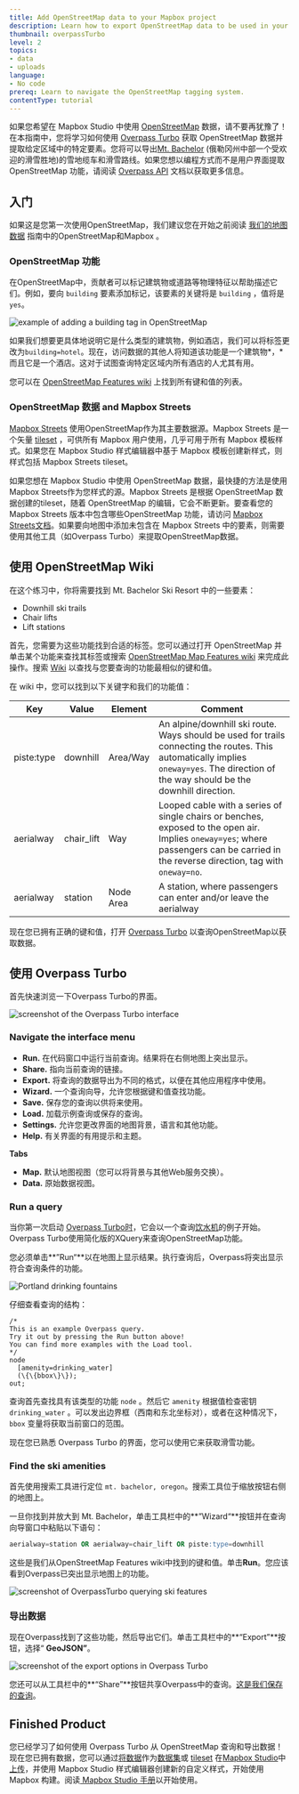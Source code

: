 ```yaml
---
title: Add OpenStreetMap data to your Mapbox project
description: Learn how to export OpenStreetMap data to be used in your Mapbox project.
thumbnail: overpassTurbo
level: 2
topics:
- data
- uploads
language:
- No code
prereq: Learn to navigate the OpenStreetMap tagging system.
contentType: tutorial
---
```


如果您希望在 Mapbox Studio 中使用 [OpenStreetMap](https://www.osm.org/) 数据，请不要再犹豫了！在本指南中，您将学习如何使用 [Overpass Turbo](https://overpass-turbo.eu/) 获取 OpenStreetMap 数据并提取给定区域中的特定要素。您将可以导出[Mt. Bachelor](https://en.wikipedia.org/wiki/Mount_Bachelor) (俄勒冈州中部一个受欢迎的滑雪胜地)的雪地缆车和滑雪路线。如果您想以编程方式而不是用户界面提取 OpenStreetMap 功能，请阅读 [Overpass API](https://wiki.openstreetmap.org/wiki/Overpass_API) 文档以获取更多信息。

## 入门

如果这是您第一次使用OpenStreetMap，我们建议您在开始之前阅读 [我们的地图数据](https://docs.mapbox.com/help/how-mapbox-works/mapbox-data/) 指南中的OpenStreetMap和Mapbox 。

### OpenStreetMap 功能

在OpenStreetMap中，贡献者可以标记建筑物或道路等物理特征以帮助描述它们。例如，要向 `building` 要素添加标记，该要素的关键将是 `building` ，值将是`yes`。

![example of adding a building tag in OpenStreetMap](/help/img/3rdparty/overpass-tag.jpg)

如果我们想要更具体地说明它是什么类型的建筑物，例如酒店，我们可以将标签更改为`building=hotel`。现在，访问数据的其他人将知道该功能是一个建筑物*，*而且它是一个酒店。这对于试图查询特定区域内所有酒店的人尤其有用。

您可以在 [OpenStreetMap Features wiki](http://wiki.openstreetmap.org/wiki/Map_Features) 上找到所有键和值的列表。

### OpenStreetMap 数据 and Mapbox Streets

[Mapbox Streets](https://www.mapbox.com/developers/vector-tiles/mapbox-streets-v7/) 使用OpenStreetMap作为其主要数据源。Mapbox Streets 是一个矢量 [tileset](https://docs.mapbox.com/help/glossary/tileset) ，可供所有 Mapbox 用户使用，几乎可用于所有 Mapbox 模板样式。如果您在 Mapbox Studio 样式编辑器中基于 Mapbox 模板创建新样式，则样式包括 Mapbox Streets tileset。

如果您想在 Mapbox Studio 中使用 OpenStreetMap 数据，最快捷的方法是使用Mapbox Streets作为您样式的源。Mapbox Streets 是根据 OpenStreetMap 数据创建的tileset，随着 OpenStreetMap 的编辑，它会不断更新。要查看您的 Mapbox Streets 版本中包含哪些OpenStreetMap 功能，请访问 [Mapbox Streets文档](https://www.mapbox.com/vector-tiles/mapbox-streets-v7/)。如果要向地图中添加未包含在 Mapbox Streets 中的要素，则需要使用其他工具（如Overpass Turbo）来提取OpenStreetMap数据。

## 使用 OpenStreetMap Wiki

在这个练习中，你将需要找到 Mt. Bachelor Ski Resort 中的一些要素：

- Downhill ski trails
- Chair lifts
- Lift stations

首先，您需要为这些功能找到合适的标签。您可以通过打开 OpenStreetMap 并单击某个功能来查找其标签或搜索 [OpenStreetMap Map Features wiki](http://wiki.openstreetmap.org/wiki/Map_Features) 来完成此操作。搜索 [Wiki](http://wiki.openstreetmap.org/wiki/Map_Features) 以查找与您要查询的功能最相似的键和值。

在 wiki 中，您可以找到以下关键字和我们的功能值：

| **Key**  | **Value**  | **Element**  | **Comment**  |
|---|---|---|---|
| piste:type| downhill |Area/Way| An alpine/downhill ski route. Ways should be used for trails connecting the routes. This automatically implies `oneway=yes`. The direction of the way should be the downhill direction.	|
| aerialway | chair_lift | Way | Looped cable with a series of single chairs or benches, exposed to the open air. Implies `oneway=yes`; where passengers can be carried in the reverse direction, tag with `oneway=no`.|
| aerialway| station	| Node Area| A station, where passengers can enter and/or leave the aerialway|


现在您已拥有正确的键和值，打开 [Overpass Turbo](http://overpass-turbo.eu/) 以查询OpenStreetMap以获取数据。

## 使用 Overpass Turbo

首先快速浏览一下Overpass Turbo的界面。

![screenshot of the Overpass Turbo interface](/help/img/3rdparty/overpass-portland.png)

### Navigate the interface menu

- **Run.** 在代码窗口中运行当前查询。结果将在右侧地图上突出显示。
- **Share.** 指向当前查询的链接。
- **Export.** 将查询的数据导出为不同的格式，以便在其他应用程序中使用。
- **Wizard.** 一个查询向导，允许您根据键和值查找功能。
- **Save.** 保存您的查询以供将来使用。
- **Load.** 加载示例查询或保存的查询。
- **Settings.** 允许您更改界面的地图背景，语言和其他功能。
- **Help.** 有关界面的有用提示和主题。

__Tabs__

- **Map.** 默认地图视图（您可以将背景与其他Web服务交换）。
- **Data.** 原始数据视图。

### Run a query

当你第一次启动 [Overpass Turbo时](http://overpass-turbo.eu/)，它会以一个查询[饮水机](http://overpass-turbo.eu/s/3Xp)的例子开始。Overpass Turbo使用简化版的XQuery来查询OpenStreetMap功能。

您必须单击**”Run“**以在地图上显示结果。执行查询后，Overpass将突出显示符合查询条件的功能。

![Portland drinking fountains](/help/img/3rdparty/overpass-portland-df.png)

仔细查看查询的结构：

```
/*
This is an example Overpass query.
Try it out by pressing the Run button above!
You can find more examples with the Load tool.
*/
node
  [amenity=drinking_water]
  (\{\{bbox\}\});
out;
```

查询首先查找具有该类型的功能 `node` 。然后它 `amenity` 根据值检查密钥 `drinking_water` 。可以发出边界框（西南和东北坐标对），或者在这种情况下， `bbox` 变量将获取当前窗口的范围。

现在您已熟悉 Overpass Turbo 的界面，您可以使用它来获取滑雪功能。

### Find the ski amenities

首先使用搜索工具进行定位 `mt. bachelor, oregon`。搜索工具位于缩放按钮右侧的地图上。

一旦你找到并放大到 Mt. Bachelor，单击工具栏中的**”Wizard“**按钮并在查询向导窗口中粘贴以下语句：

```sql
aerialway=station OR aerialway=chair_lift OR piste:type=downhill
```

这些是我们从OpenStreetMap Features wiki中找到的键和值。单击**Run**。您应该看到Overpass已突出显示地图上的功能。

![screenshot of OverpassTurbo querying ski features](/help/img/3rdparty/overpass-build-query.png)

### 导出数据

现在Overpass找到了这些功能，然后导出它们。单击工具栏中的**“Export”**按钮，选择“ **GeoJSON”**。

![screenshot of the export options in Overpass Turbo](/help/img/3rdparty/overpass-export.png)

您还可以从工具栏中的**“Share”**按钮共享Overpass中的查询。[这是我们保存的查询](http://overpass-turbo.eu/s/f5F)。

## Finished Product

您已经学习了如何使用 Overpass Turbo 从 OpenStreetMap 查询和导出数据！现在您已拥有数据，您可以通过[将数据](https://www.mapbox.com/studio-manual/overview/geospatial-data/)作为[数据集](https://www.mapbox.com/studio-manual/reference/datasets/)或 [tileset](https://www.mapbox.com/studio-manual/reference/tilesets/) 在[Mapbox Studio](https://www.mapbox.com/studio)中[上传](https://www.mapbox.com/studio)，并使用 Mapbox Studio 样式编辑器创建新的自定义样式，开始使用 Mapbox 构建。阅读[ Mapbox Studio 手册](https://www.mapbox.com/studio-manual/)以开始使用。

